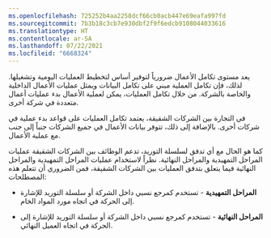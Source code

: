 ```yaml
---
ms.openlocfilehash: 725252b4aa2258dcf66cb0acb447e69eafa997fd
ms.sourcegitcommit: 7b3b18c3cb7e930dbf2f9f6edcb9108044033616
ms.translationtype: HT
ms.contentlocale: ar-SA
ms.lasthandoff: 07/22/2021
ms.locfileid: "6668324"
---
```

يعد مستوى تكامل الأعمال ضرورياً لتوفير أساس لتخطيط العمليات اليومية وتشغيلها. لذلك، فإن تكامل العملية مبني على تكامل البيانات ويمثل عمليات الأعمال الداخلية والخاصة بالشركة. من خلال تكامل العمليات، يمكن لعملية الأعمال بدء عمليات أعمال متعددة في شركة أخرى.

في التجارة بين الشركات الشقيقة، يعتمد تكامل العمليات على قواعد بدء عملية في شركات أخرى. بالإضافة إلى ذلك، تتوفر بيانات الأعمال في جميع الشركات جنباً إلى جنب مع عملية الأعمال.

كما هو الحال مع أي تدفق لسلسلة التوريد، تدعم الوظائف بين الشركات الشقيقة عمليات المراحل التمهيدية والمراحل النهائية. نظراً لاستخدام عمليات المراحل التمهيدية والمراحل النهائية فيما يتعلق بتدفق العمليات بين الشركات الشقيقة، فمن الضروري أن تتعلم هذه المصطلحات:

-   **المراحل التمهيدية** - تستخدم كمرجع نسبي داخل الشركة أو سلسلة التوريد للإشارة إلى الحركة في اتجاه مورد المواد الخام.

-   **المراحل النهائية** - تستخدم كمرجع نسبي داخل الشركة أو سلسلة التوريد للإشارة إلى الحركة في اتجاه العميل النهائي. 
